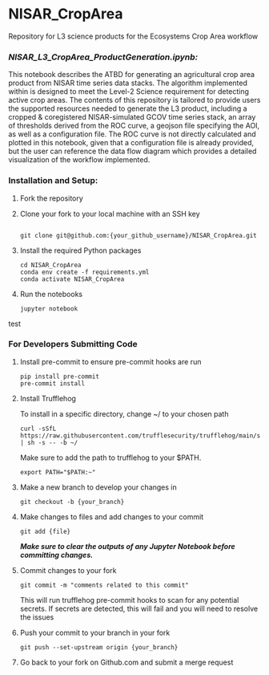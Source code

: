 
# NISAR_CropArea

Repository for L3 science products for the Ecosystems Crop Area workflow


### ***NISAR_L3_CropArea_ProductGeneration.ipynb:***
This notebook describes the ATBD for generating an agricultural crop area product from NISAR time series data stacks. The algorithm implemented within is designed to meet the Level-2 Science requirement for detecting active crop areas.  The contents of this repository  is tailored to provide users the supported resources needed to generate the L3 product, including a cropped & coregistered NISAR-simulated GCOV time series stack, an array of thresholds derived from the ROC curve, a geojson file specifying the AOI, as well as a configuration file.   The ROC curve is not directly calculated and plotted in this notebook, given that a configuration file is already provided, but the user can reference the data flow diagram which provides a detailed visualization of the workflow implemented.



### Installation and Setup:
1) Fork the repository

2) Clone your fork to your local machine with an SSH key
   ```

   git clone git@github.com:{your_github_username}/NISAR_CropArea.git

   ```
3) Install the required Python packages
   ```
   cd NISAR_CropArea
   conda env create -f requirements.yml
   conda activate NISAR_CropArea
   ```
4) Run the notebooks
   ```
   jupyter notebook
   ```
test

   
### For Developers Submitting Code
1) Install pre-commit to ensure pre-commit hooks are run
   ```
   pip install pre-commit
   pre-commit install
   ```
2) Install Trufflehog

   To install in a specific directory, change ~/ to your chosen path
   ```
   curl -sSfL https://raw.githubusercontent.com/trufflesecurity/trufflehog/main/scripts/install.sh | sh -s -- -b ~/
   ```
   Make sure to add the path to trufflehog to your $PATH.
   ```
   export PATH="$PATH:~"
   ```
   
4) Make a new branch to develop your changes in
   ```
   git checkout -b {your_branch}
   ```
5) Make changes to files and add changes to your commit
   ```
   git add {file}
   ```
   ***Make sure to clear the outputs of any Jupyter Notebook before committing changes.***
7) Commit changes to your fork
   ```
   git commit -m "comments related to this commit"
   ```
   This will run trufflehog pre-commit hooks to scan for any potential secrets. If secrets are detected, this will fail and you will need to resolve the issues
8) Push your commit to your branch in your fork
   ```
   git push --set-upstream origin {your_branch}
   ```
9) Go back to your fork on Github.com and submit a merge request
    

